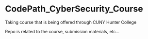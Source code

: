 # CodePath_CyberSecurity_Course
Taking course that is being offered through CUNY Hunter College

Repo is related to the course, submission materials, etc...
